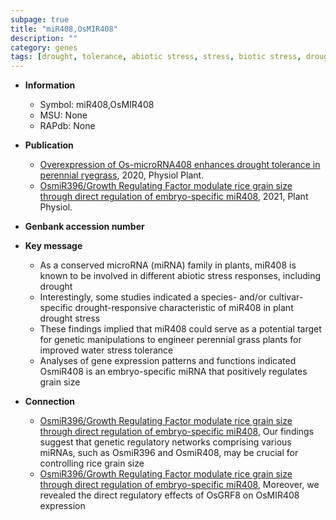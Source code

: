```yaml
---
subpage: true
title: "miR408,OsMIR408"
description: ""
category: genes
tags: [drought, tolerance, abiotic stress, stress, biotic stress, drought stress, stress tolerance, stress response, ER stress, grain, grain size]
---
```


* **Information**  
    + Symbol: miR408,OsMIR408  
    + MSU: None  
    + RAPdb: None  

* **Publication**  
    + [Overexpression of Os-microRNA408 enhances drought tolerance in perennial ryegrass](http://www.ncbi.nlm.nih.gov/pubmed?term=Overexpression+of+Os-microRNA408+enhances+drought+tolerance+in+perennial+ryegrass%5BTitle%5D), 2020, Physiol Plant.
    + [OsmiR396/Growth Regulating Factor modulate rice grain size through direct regulation of embryo-specific miR408](http://www.ncbi.nlm.nih.gov/pubmed?term=OsmiR396/Growth+Regulating+Factor+modulate+rice+grain+size+through+direct+regulation+of+embryo-specific+miR408%5BTitle%5D), 2021, Plant Physiol.

* **Genbank accession number**  

* **Key message**  
    + As a conserved microRNA (miRNA) family in plants, miR408 is known to be involved in different abiotic stress responses, including drought
    + Interestingly, some studies indicated a species- and/or cultivar-specific drought-responsive characteristic of miR408 in plant drought stress
    + These findings implied that miR408 could serve as a potential target for genetic manipulations to engineer perennial grass plants for improved water stress tolerance
    + Analyses of gene expression patterns and functions indicated OsmiR408 is an embryo-specific miRNA that positively regulates grain size

* **Connection**  
    + [OsmiR396/Growth Regulating Factor modulate rice grain size through direct regulation of embryo-specific miR408](http://www.ncbi.nlm.nih.gov/pubmed?term=OsmiR396/Growth+Regulating+Factor+modulate+rice+grain+size+through+direct+regulation+of+embryo-specific+miR408%5BTitle%5D),  Our findings suggest that genetic regulatory networks comprising various miRNAs, such as OsmiR396 and OsmiR408, may be crucial for controlling rice grain size
    + [OsmiR396/Growth Regulating Factor modulate rice grain size through direct regulation of embryo-specific miR408](http://www.ncbi.nlm.nih.gov/pubmed?term=OsmiR396/Growth+Regulating+Factor+modulate+rice+grain+size+through+direct+regulation+of+embryo-specific+miR408%5BTitle%5D),  Moreover, we revealed the direct regulatory effects of OsGRF8 on OsMIR408 expression



